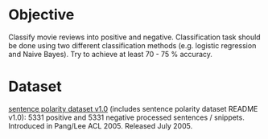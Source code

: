 # Objective
Classify movie reviews into positive and negative. Classification task should be done using two different classification methods (e.g. logistic regression and Naive Bayes). Try to achieve at least 70 - 75 % accuracy.

# Dataset
[sentence polarity dataset v1.0](https://www.cs.cornell.edu/people/pabo/movie-review-data/) (includes sentence polarity dataset README v1.0): 5331 positive and 5331 negative processed sentences / snippets. Introduced in Pang/Lee ACL 2005. Released July 2005.
